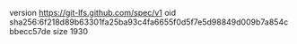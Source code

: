version https://git-lfs.github.com/spec/v1
oid sha256:6f218d89b63301fa25ba93c4fa6655f0d5f7e5d98849d009b7a854cbbecc57de
size 1930
